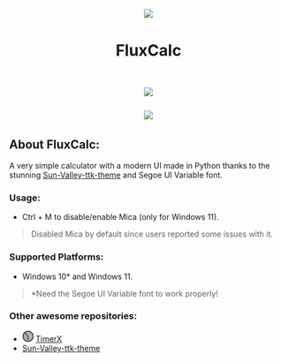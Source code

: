 <div align="center">
    <img src="https://raw.githubusercontent.com/Futura-Py/FluxCalc/main/src/icon.ico" width="100"></a> 
    <h1>FluxCalc<h1>    
    <a href="https://github.com/Futura-Py/FluxCalc/releases">
         <img src="https://user-images.githubusercontent.com/86362423/162710522-c40c4f39-a6b9-48bc-84bc-1c6b78319f01.png"
         width="200">
    </a>
</div>
<p align="center">
  <img src="screenshot.png" width = "700"/>
</p>
     
## About FluxCalc:
  A very simple calculator with a modern UI made in Python thanks to the stunning [Sun-Valley-ttk-theme](https://github.com/rdbende/Sun-Valley-ttk-theme) and Segoe UI Variable font.

### Usage:
- Ctrl + M to disable/enable Mica (only for Windows 11). 
>Disabled Mica by default since users reported some issues with it.

### Supported Platforms:
- Windows 10* and Windows 11.

>*Need the Segoe UI Variable font to work properly!
 </div>
 
### Other awesome repositories:
- <a><img src="https://raw.githubusercontent.com/Futura-Py/TimerX/master/assets/logo_new.png"
       width="20"> [TimerX](https://github.com/Futura-Py/TimerX)
- [Sun-Valley-ttk-theme](https://github.com/rdbende/Sun-Valley-ttk-theme)

